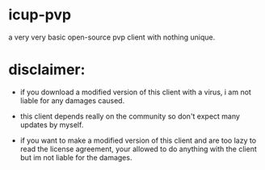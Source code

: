 # icup-pvp
a very very basic open-source pvp client with nothing unique.

# disclaimer:
- if you download a modified version of this client with a virus, i am not liable for any damages caused.

- this client depends really on the community so don't expect many updates by myself.

- if you want to make a modified version of this client and are too lazy to read the license agreement, your allowed to do anything with the client but im not liable for the damages.

